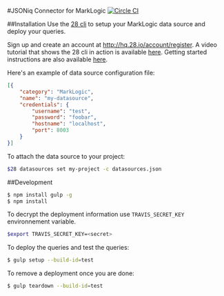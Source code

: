 #JSONiq Connector for MarkLogic [![Circle CI](https://circleci.com/gh/28msec/marklogic-connector.svg?style=svg)](https://circleci.com/gh/28msec/marklogic-connector)

##Installation
Use the [28 cli](https://github.com/28msec/28) to setup your MarkLogic data source and deploy your queries.

Sign up and create an account at http://hq.28.io/account/register.
A video tutorial that shows the 28 cli in action is available [here](https://youtu.be/NILlys4h7Fs?t=53s).
Getting started instructions are also available [here](https://github.com/28msec/28/blob/master/getting-started.md).

Here's an example of data source configuration file:
```json
[{
    "category": "MarkLogic",
    "name": "my-datasource",
    "credentials": {
        "username": "test",
        "password": "foobar",
        "hostname": "localhost",
        "port": 8003
    }
}]
```

To attach the data source to your project:
```bash
$28 datasources set my-project -c datasources.json
```

##Development
```bash
$ npm install gulp -g
$ npm install
```

To decrypt the deployment information use `TRAVIS_SECRET_KEY` environnement variable.
```bash
$export TRAVIS_SECRET_KEY=<secret>
```

To deploy the queries and test the queries:
```bash
$ gulp setup --build-id=test
```

To remove a deployment once you are done:
```bash
$ gulp teardown --build-id=test
```
